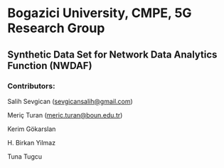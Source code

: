# Bogazici University, CMPE,  5G Research Group

## Synthetic Data Set for Network Data Analytics Function (NWDAF)

### Contributors: 

Salih Sevgican (sevgicansalih@gmail.com)

Meriç Turan (meric.turan@boun.edu.tr)

Kerim Gökarslan

H. Birkan Yilmaz

Tuna Tugcu
